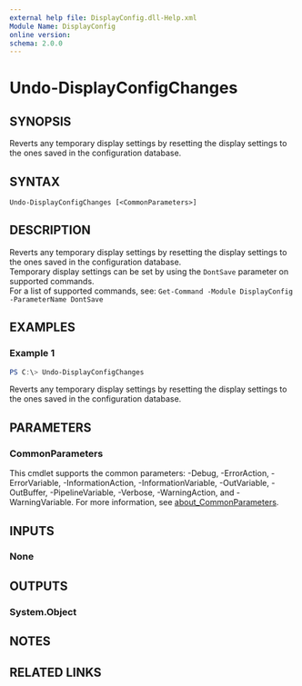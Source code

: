 ```yaml
---
external help file: DisplayConfig.dll-Help.xml
Module Name: DisplayConfig
online version:
schema: 2.0.0
---
```


# Undo-DisplayConfigChanges

## SYNOPSIS
Reverts any temporary display settings by resetting the display settings to the ones saved in the configuration database.

## SYNTAX

```
Undo-DisplayConfigChanges [<CommonParameters>]
```

## DESCRIPTION
Reverts any temporary display settings by resetting the display settings to the ones saved in the configuration database.  
Temporary display settings can be set by using the `DontSave` parameter on supported commands.  
For a list of supported commands, see: `Get-Command -Module DisplayConfig -ParameterName DontSave`

## EXAMPLES

### Example 1
```powershell
PS C:\> Undo-DisplayConfigChanges
```

Reverts any temporary display settings by resetting the display settings to the ones saved in the configuration database.

## PARAMETERS

### CommonParameters
This cmdlet supports the common parameters: -Debug, -ErrorAction, -ErrorVariable, -InformationAction, -InformationVariable, -OutVariable, -OutBuffer, -PipelineVariable, -Verbose, -WarningAction, and -WarningVariable. For more information, see [about_CommonParameters](http://go.microsoft.com/fwlink/?LinkID=113216).

## INPUTS

### None

## OUTPUTS

### System.Object
## NOTES

## RELATED LINKS
